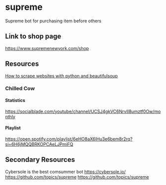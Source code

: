 # supreme
Supreme bot for purchasing item before others

## Link to shop page
https://www.supremenewyork.com/shop

## Resources
[How to scrape websites with python and beautifulsoup](https://medium.freecodecamp.org/how-to-scrape-websites-with-python-and-beautifulsoup-5946935d93fe)

### Chilled Cow
#### Statistics
https://socialblade.com/youtube/channel/UCSJ4gkVC6NrvII8umztf0Ow/monthly

#### Playlist
https://open.spotify.com/playlist/6eHO8aX6lHu3e6bem8r2rq?si=6H6jMQQBRKOPCAeLJPmiFQ



## Secondary Resources 
Cybersole is the best comsummer bot
https://cybersole.io/
https://github.com/topics/supreme
https://github.com/topics/supreme
